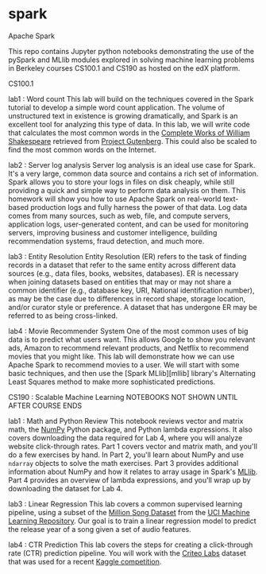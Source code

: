 # spark
Apache Spark

This repo contains Jupyter python notebooks demonstrating the use of the pySpark and MLlib modules explored in solving machine learning problems in Berkeley courses CS100.1 and CS190 as hosted on the edX platform.

CS100.1

lab1 : Word count
This lab will build on the techniques covered in the Spark tutorial to develop a simple word count application.  The volume of unstructured text in existence is growing dramatically, and Spark is an excellent tool for analyzing this type of data.  In this lab, we will write code that calculates the most common words in the [Complete Works of William Shakespeare](http://www.gutenberg.org/ebooks/100) retrieved from [Project Gutenberg](http://www.gutenberg.org/wiki/Main_Page).  This could also be scaled to find the most common words on the Internet.


lab2 : Server log analysis
Server log analysis is an ideal use case for Spark.  It's a very large, common data source and contains a rich set of information.  Spark allows you to store your logs in files on disk cheaply, while still providing a quick and simple way to perform data analysis on them.  This homework will show you how to use Apache Spark on real-world text-based production logs and fully harness the power of that data.  Log data comes from many sources, such as web, file, and compute servers, application logs, user-generated content,  and can be used for monitoring servers, improving business and customer intelligence, building recommendation systems, fraud detection, and much more.


lab3 : Entity Resolution
Entity Resolution (ER) refers to the task of finding records in a dataset that refer to the same entity across different data sources (e.g., data files, books, websites, databases). ER is necessary when joining datasets based on entities that may or may not share a common identifier (e.g., database key, URI, National identification number), as may be the case due to differences in record shape, storage location, and/or curator style or preference. A dataset that has undergone ER may be referred to as being cross-linked.

lab4 : Movie Recommender System
One of the most common uses of big data is to predict what users want.  This allows Google to show you relevant ads, Amazon to recommend relevant products, and Netflix to recommend movies that you might like.  This lab will demonstrate how we can use Apache Spark to recommend movies to a user.  We will start with some basic techniques, and then use the [Spark MLlib][mllib] library's Alternating Least Squares method to make more sophisticated predictions.

CS190 : Scalable Machine Learning
NOTEBOOKS NOT SHOWN UNTIL AFTER COURSE ENDS

lab1 : Math and Python Review
This notebook reviews vector and matrix math, the [NumPy](http://www.numpy.org/) Python package, and Python lambda expressions.  It also covers downloading the data required for Lab 4, where you will analyze website click-through rates.  Part 1 covers vector and matrix math, and you'll do a few exercises by hand.  In Part 2, you'll learn about NumPy and use `ndarray` objects to solve the math exercises.   Part 3 provides additional information about NumPy and how it relates to array usage in Spark's [MLlib](https://spark.apache.org/mllib/).  Part 4 provides an overview of lambda expressions, and you'll wrap up by downloading the dataset for Lab 4.

lab3 : Linear Regression 
 This lab covers a common supervised learning pipeline, using a subset of the [Million Song Dataset](http://labrosa.ee.columbia.edu/millionsong/) from the [UCI Machine Learning Repository](https://archive.ics.uci.edu/ml/datasets/YearPredictionMSD). Our goal is to train a linear regression model to predict the release year of a song given a set of audio features.
 
 lab4 : CTR Prediction
 This lab covers the steps for creating a click-through rate (CTR) prediction pipeline.  You will work with the [Criteo Labs](http://labs.criteo.com/) dataset that was used for a recent [Kaggle competition](https://www.kaggle.com/c/criteo-display-ad-challenge).

